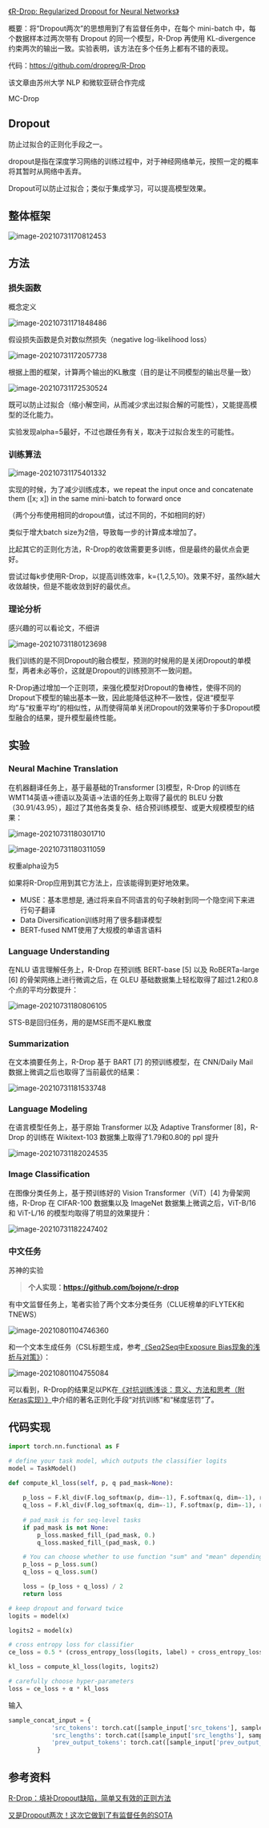 [《R-Drop: Regularized Dropout for Neural Networks》](https://arxiv.org/abs/2106.14448)

概要：将“Dropout两次”的思想用到了有监督任务中，在每个 mini-batch 中，每个数据样本过两次带有 Dropout 的同一个模型，R-Drop 再使用 KL-divergence 约束两次的输出一致。实验表明，该方法在多个任务上都有不错的表现。

代码：https://github.com/dropreg/R-Drop

该文章由苏州大学 NLP 和微软亚研合作完成

MC-Drop

## Dropout

防止过拟合的正则化手段之一。

dropout是指在深度学习网络的训练过程中，对于神经网络单元，按照一定的概率将其暂时从网络中丢弃。

Dropout可以防止过拟合；类似于集成学习，可以提高模型效果。

## 整体框架

![image-20210731170812453](img/image-20210731170812453.png)

## 方法

### 损失函数

概念定义

![image-20210731171848486](img/image-20210731171848486.png)

假设损失函数是负对数似然损失（negative log-likelihood loss）

![image-20210731172057738](img/image-20210731172057738.png)

根据上图的框架，计算两个输出的KL散度（目的是让不同模型的输出尽量一致）

![image-20210731172530524](img/image-20210731172530524.png)

既可以防止过拟合（缩小解空间，从而减少求出过拟合解的可能性），又能提高模型的泛化能力。

实验发现alpha=5最好，不过也跟任务有关，取决于过拟合发生的可能性。

### 训练算法

![image-20210731175401332](img/image-20210731175401332.png)

实现的时候，为了减少训练成本，we repeat the input once and concatenate them ([x; x]) in the same mini-batch to forward once

（两个分布使用相同的dropout值，试过不同的，不如相同的好）

类似于增大batch size为2倍，导致每一步的计算成本增加了。

比起其它的正则化方法，R-Drop的收敛需要更多训练，但是最终的最优点会更好。

尝试过每k步使用R-Drop，以提高训练效率，k={1,2,5,10}。效果不好，虽然k越大收敛越快，但是不能收敛到好的最优点。

### 理论分析

感兴趣的可以看论文，不细讲

![image-20210731180123698](img/image-20210731180123698.png)

我们训练的是不同Dropout的融合模型，预测的时候用的是关闭Dropout的单模型，两者未必等价，这就是Dropout的训练预测不一致问题。

R-Drop通过增加一个正则项，来强化模型对Dropout的鲁棒性，使得不同的Dropout下模型的输出基本一致，因此能降低这种不一致性，促进“模型平均”与“权重平均”的相似性，从而使得简单关闭Dropout的效果等价于多Dropout模型融合的结果，提升模型最终性能。

## 实验

### Neural Machine Translation

在机器翻译任务上，基于最基础的Transformer [3]模型，R-Drop 的训练在 WMT14英语->德语以及英语->法语的任务上取得了最优的 BLEU 分数（30.91/43.95），超过了其他各类复杂、结合预训练模型、或更大规模模型的结果：

![image-20210731180301710](img/image-20210731180301710.png)

![image-20210731180311059](img/image-20210731180311059.png)

权重alpha设为5

如果将R-Drop应用到其它方法上，应该能得到更好地效果。

- MUSE：基本思想是, 通过将来自不同语言的句子映射到同一个隐空间下来进行句子翻译
- Data Diversification训练时用了很多翻译模型
- BERT-fused NMT使用了大规模的单语言语料

### Language Understanding

在NLU 语言理解任务上，R-Drop 在预训练 BERT-base [5] 以及 RoBERTa-large [6] 的骨架网络上进行微调之后，在 GLEU 基础数据集上轻松取得了超过1.2和0.8个点的平均分数提升：

![image-20210731180806105](img/image-20210731180806105.png)

STS-B是回归任务，用的是MSE而不是KL散度



### Summarization

在文本摘要任务上，R-Drop 基于 BART [7] 的预训练模型，在 CNN/Daily Mail 数据上微调之后也取得了当前最优的结果：

![image-20210731181533748](img/image-20210731181533748.png)

### Language Modeling

在语言模型任务上，基于原始 Transformer 以及 Adaptive Transformer [8]，R-Drop 的训练在 Wikitext-103 数据集上取得了1.79和0.80的 ppl 提升

![image-20210731182024535](img/image-20210731182024535.png)

### Image Classification

在图像分类任务上，基于预训练好的 Vision Transformer（ViT）[4] 为骨架网络，R-Drop 在 CIFAR-100 数据集以及 ImageNet 数据集上微调之后，ViT-B/16 和 ViT-L/16 的模型均取得了明显的效果提升：

![image-20210731182247402](img/image-20210731182247402.png)

### 中文任务

苏神的实验

> **个人实现：https://github.com/bojone/r-drop**

有中文监督任务上，笔者实验了两个文本分类任务（CLUE榜单的IFLYTEK和TNEWS）

![image-20210801104746360](img/image-20210801104746360.png)


和一个文本生成任务（CSL标题生成，参考[《Seq2Seq中Exposure Bias现象的浅析与对策》](https://spaces.ac.cn/archives/7259)）：

![image-20210801104755084](img/image-20210801104755084.png)


可以看到，R-Drop的结果足以PK在[《对抗训练浅谈：意义、方法和思考（附Keras实现）》](https://spaces.ac.cn/archives/7234)中介绍的著名正则化手段“对抗训练”和“梯度惩罚”了。

## 代码实现

```python
import torch.nn.functional as F

# define your task model, which outputs the classifier logits
model = TaskModel()

def compute_kl_loss(self, p, q pad_mask=None):
    
    p_loss = F.kl_div(F.log_softmax(p, dim=-1), F.softmax(q, dim=-1), reduction='none')
    q_loss = F.kl_div(F.log_softmax(q, dim=-1), F.softmax(p, dim=-1), reduction='none')
    
    # pad_mask is for seq-level tasks
    if pad_mask is not None:
        p_loss.masked_fill_(pad_mask, 0.)
        q_loss.masked_fill_(pad_mask, 0.)

    # You can choose whether to use function "sum" and "mean" depending on your task
    p_loss = p_loss.sum()
    q_loss = q_loss.sum()

    loss = (p_loss + q_loss) / 2
    return loss

# keep dropout and forward twice
logits = model(x)

logits2 = model(x)

# cross entropy loss for classifier
ce_loss = 0.5 * (cross_entropy_loss(logits, label) + cross_entropy_loss(logits2, label))

kl_loss = compute_kl_loss(logits, logits2)

# carefully choose hyper-parameters
loss = ce_loss + α * kl_loss


```

输入

```python
sample_concat_input = {
            'src_tokens': torch.cat([sample_input['src_tokens'], sample_input['src_tokens'].clone()], 0),
            'src_lengths': torch.cat([sample_input['src_lengths'], sample_input['src_lengths'].clone()], 0),
            'prev_output_tokens': torch.cat([sample_input['prev_output_tokens'], sample_input['prev_output_tokens'].clone()], 0),
        }
```



## 参考资料

[R-Drop：填补Dropout缺陷，简单又有效的正则方法](https://www.msra.cn/zh-cn/news/features/r-drop)

[又是Dropout两次！这次它做到了有监督任务的SOTA](https://spaces.ac.cn/archives/8496)





